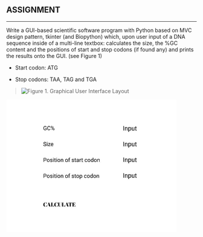 ## ASSIGNMENT

---

Write a GUI-based scientific software program with Python based on MVC design pattern, tkinter (and Biopython) which, upon user input of a DNA sequence inside of a multi-line textbox: calculates the size, the %GC content and the positions of start and stop codons (if found any) and prints the results onto the GUI. (see Figure 1)

 + Start codon: ATG

 + Stop codons: TAA, TAG and TGA

> ![Figure 1. Graphical User Interface Layout](assets/layout_img.jpg)
<img src="layout_img.jpg" width="450" height="350">
